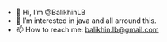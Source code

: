 - 👋 Hi, I’m @BalikhinLB
- 👀 I’m interested in java and all arround this.
- 📫 How to reach me:
  balikhin.lb@gmail.com
